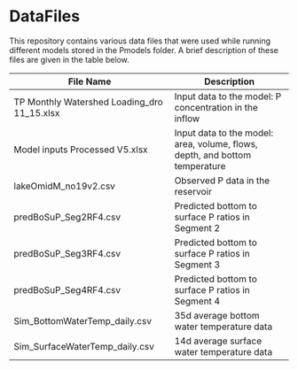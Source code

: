 <h1 align = "left"> DataFiles </h1>

This repository contains various data files that were used while running different models stored in the Pmodels folder. A brief description of these files are given in the table below.

|File Name|Description|
|-------------|-----------------------------------|
|TP Monthly Watershed Loading_dro 11_15.xlsx| Input data to the model: P concentration in the inflow|
|Model inputs Processed V5.xlsx| Input data to the model: area, volume, flows, depth, and bottom temperature|
|lakeOmidM_no19v2.csv| Observed P data in the reservoir|
|predBoSuP_Seg2RF4.csv| Predicted bottom to surface P ratios in Segment 2|
|predBoSuP_Seg3RF4.csv| Predicted bottom to surface P ratios in Segment 3|
|predBoSuP_Seg4RF4.csv| Predicted bottom to surface P ratios in Segment 4|
|Sim_BottomWaterTemp_daily.csv| 35d average bottom water temperature data|
|Sim_SurfaceWaterTemp_daily.csv| 14d average surface water temperature data|
